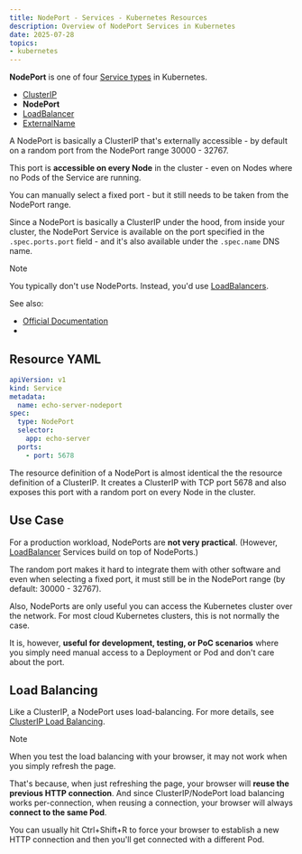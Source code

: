 ```yaml
---
title: NodePort - Services - Kubernetes Resources
description: Overview of NodePort Services in Kubernetes
date: 2025-07-28
topics:
- kubernetes
---
```


**NodePort** is one of four [Service types](services.md) in Kubernetes.

* [ClusterIP](services-clusterip.md)
* **NodePort**
* [LoadBalancer](services-loadbalancer.md)
* [ExternalName](external-services.md)

A NodePort is basically a ClusterIP that's externally accessible - by default on a random port from the NodePort range 30000 - 32767.

This port is **accessible on every Node** in the cluster - even on Nodes where no Pods of the Service are running.

You can manually select a fixed port - but it still needs to be taken from the NodePort range.

Since a NodePort is basically a ClusterIP under the hood, from inside your cluster, the NodePort Service is available on the port specified in the `.spec.ports.port` field - and it's also available under the `.spec.name` DNS name.

> [!NOTE]
> You typically don't use NodePorts. Instead, you'd use [LoadBalancers](services-loadbalancer.md).

See also:

* [Official Documentation](https://kubernetes.io/docs/concepts/services-networking/service/#type-nodeport)
* [](../network-encryption.md)

## Resource YAML

```yaml
apiVersion: v1
kind: Service
metadata:
  name: echo-server-nodeport
spec:
  type: NodePort
  selector:
    app: echo-server
  ports:
    - port: 5678
```

The resource definition of a NodePort is almost identical the the resource definition of a ClusterIP. It creates a ClusterIP with TCP port 5678 and also exposes this port with a random port on every Node in the cluster.

## Use Case

For a production workload, NodePorts are **not very practical**. (However, [LoadBalancer](services-loadbalancer.md) Services build on top of NodePorts.)

The random port makes it hard to integrate them with other software and even when selecting a fixed port, it must still be in the NodePort range (by default: 30000 - 32767).

Also, NodePorts are only useful you can access the Kubernetes cluster over the network. For most cloud Kubernetes clusters, this is not normally the case.

It is, however, **useful for development, testing, or PoC scenarios** where you simply need manual access to a Deployment or Pod and don't care about the port.

## Load Balancing

Like a ClusterIP, a NodePort uses load-balancing. For more details, see [ClusterIP Load Balancing](services-clusterip.md#load-balancing).

> [!NOTE]
> When you test the load balancing with your browser, it may not work when you simply refresh the page.
>
> That's because, when just refreshing the page, your browser will **reuse the previous HTTP connection**. And since ClusterIP/NodePort load balancing works per-connection, when reusing a connection, your browser will always **connect to the same Pod**.
>
> You can usually hit Ctrl+Shift+R to force your browser to establish a new HTTP connection and then you'll get connected with a different Pod.
